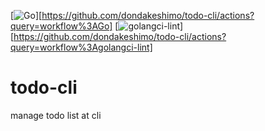 [![Go](https://github.com/dondakeshimo/todo-cli/workflows/Go/badge.svg)][https://github.com/dondakeshimo/todo-cli/actions?query=workflow%3AGo]
[![golangci-lint](https://github.com/dondakeshimo/todo-cli/workflows/golangci-lint/badge.svg)][https://github.com/dondakeshimo/todo-cli/actions?query=workflow%3Agolangci-lint]


# todo-cli
manage todo list at cli
